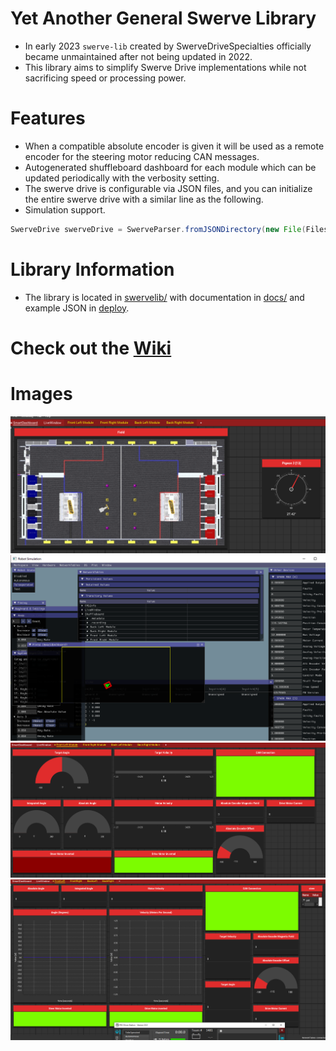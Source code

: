 # Yet Another General Swerve Library
* In early 2023 `swerve-lib` created by SwerveDriveSpecialties officially became unmaintained after not being updated in 2022.
* This library aims to simplify Swerve Drive implementations while not sacrificing speed or processing power.

# Features
* When a compatible absolute encoder is given it will be used as a remote encoder for the steering motor reducing CAN messages.
* Autogenerated shuffleboard dashboard for each module which can be updated periodically with the verbosity setting.
* The swerve drive is configurable via JSON files, and you can initialize the entire swerve drive with a similar line as the following.
* Simulation support.
```java
SwerveDrive swerveDrive = SwerveParser.fromJSONDirectory(new File(Filesystem.getDeployDirectory(), "swerve"));
```

# Library Information
* The library is located in [swervelib/](./swervelib) with documentation in [docs/](./docs) and example JSON in [deploy](./deploy).

# Check out the [Wiki](https://github.com/BroncBotz3481/YAGSL/wiki)

# Images
![Field Shuffleboard](./imgaes/field.png)
![Simulation](./imgaes/simulation.png)
![Dashbaord as dials](./imgaes/dashboard_dials.png)
![Dashboard as graphs](./imgaes/dashboard_graph.png)
